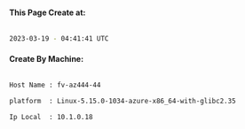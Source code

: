 
   
#### This Page Create at:

```bash

2023-03-19 - 04:41:41 UTC

```

#### Create By Machine:

```bash

Host Name : fv-az444-44

platform  : Linux-5.15.0-1034-azure-x86_64-with-glibc2.35

Ip Local  : 10.1.0.18

```

